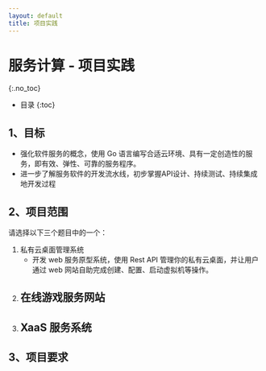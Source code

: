 ```yaml
---
layout: default
title: 项目实践
---
```


# 服务计算 - 项目实践

{:.no_toc}

* 目录
{:toc}

## 1、目标

* 强化软件服务的概念，使用 Go 语言编写合适云环境、具有一定创造性的服务，即有效、弹性、可靠的服务程序。
* 进一步了解服务软件的开发流水线，初步掌握API设计、持续测试、持续集成地开发过程

## 2、项目范围

请选择以下三个题目中的一个：

1. 私有云桌面管理系统
    - 开发 web 服务原型系统，使用 Rest API 管理你的私有云桌面，并让用户通过 web 网站自助完成创建、配置、启动虚拟机等操作。
2. 在线游戏服务网站
    - 
3. XaaS 服务系统
    - 

## 3、项目要求


